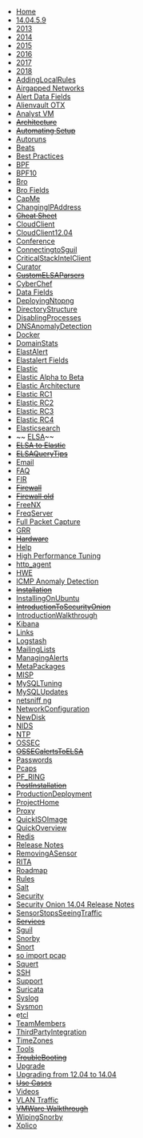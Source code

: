 *   [Home](https://github.com/Security-Onion-Solutions/security-onion/wiki)
*   [14.04.5.9](https://github.com/Security-Onion-Solutions/security-onion/wiki/14.04.5.9)
*   [2013](https://github.com/Security-Onion-Solutions/security-onion/wiki/2013)
*   [2014](https://github.com/Security-Onion-Solutions/security-onion/wiki/2014)
*   [2015](https://github.com/Security-Onion-Solutions/security-onion/wiki/2015)
*   [2016](https://github.com/Security-Onion-Solutions/security-onion/wiki/2016)
*   [2017](https://github.com/Security-Onion-Solutions/security-onion/wiki/2017)
*   [2018](https://github.com/Security-Onion-Solutions/security-onion/wiki/2018)
*   [AddingLocalRules](https://github.com/Security-Onion-Solutions/security-onion/wiki/AddingLocalRules)
*   [Airgapped Networks](https://github.com/Security-Onion-Solutions/security-onion/wiki/Airgapped-Networks)
*   [Alert Data Fields](https://github.com/Security-Onion-Solutions/security-onion/wiki/Alert-Data-Fields)
*   [Alienvault OTX](https://github.com/Security-Onion-Solutions/security-onion/wiki/Alienvault-OTX)
*   [Analyst VM](https://github.com/Security-Onion-Solutions/security-onion/wiki/Analyst-VM)
*   ~~[Architecture](https://github.com/Security-Onion-Solutions/security-onion/wiki/Architecture)~~
*   ~~[Automating Setup](https://github.com/Security-Onion-Solutions/security-onion/wiki/Automating-Setup)~~
*   [Autoruns](https://github.com/Security-Onion-Solutions/security-onion/wiki/Autoruns)
*   [Beats](https://github.com/Security-Onion-Solutions/security-onion/wiki/Beats)
*   [Best Practices](https://github.com/Security-Onion-Solutions/security-onion/wiki/Best-Practices)
*   [BPF](https://github.com/Security-Onion-Solutions/security-onion/wiki/BPF)
*   [BPF10](https://github.com/Security-Onion-Solutions/security-onion/wiki/BPF10)
*   [Bro](https://github.com/Security-Onion-Solutions/security-onion/wiki/Bro)
*   [Bro Fields](https://github.com/Security-Onion-Solutions/security-onion/wiki/Bro-Fields)
*   [CapMe](https://github.com/Security-Onion-Solutions/security-onion/wiki/CapMe)
*   [ChangingIPAddress](https://github.com/Security-Onion-Solutions/security-onion/wiki/ChangingIPAddress)
*   ~~[Cheat Sheet](https://github.com/Security-Onion-Solutions/security-onion/wiki/Cheat-Sheet)~~
*   [CloudClient](https://github.com/Security-Onion-Solutions/security-onion/wiki/CloudClient)
*   [CloudClient12.04](https://github.com/Security-Onion-Solutions/security-onion/wiki/CloudClient12.04)
*   [Conference](https://github.com/Security-Onion-Solutions/security-onion/wiki/Conference)
*   [ConnectingtoSguil](https://github.com/Security-Onion-Solutions/security-onion/wiki/ConnectingtoSguil)
*   [CriticalStackIntelClient](https://github.com/Security-Onion-Solutions/security-onion/wiki/CriticalStackIntelClient)
*   [Curator](https://github.com/Security-Onion-Solutions/security-onion/wiki/Curator)
*   ~~[CustomELSAParsers](https://github.com/Security-Onion-Solutions/security-onion/wiki/CustomELSAParsers)~~
*   [CyberChef](https://github.com/Security-Onion-Solutions/security-onion/wiki/CyberChef)
*   [Data Fields](https://github.com/Security-Onion-Solutions/security-onion/wiki/Data-Fields)
*   [DeployingNtopng](https://github.com/Security-Onion-Solutions/security-onion/wiki/DeployingNtopng)
*   [DirectoryStructure](https://github.com/Security-Onion-Solutions/security-onion/wiki/DirectoryStructure)
*   [DisablingProcesses](https://github.com/Security-Onion-Solutions/security-onion/wiki/DisablingProcesses)
*   [DNSAnomalyDetection](https://github.com/Security-Onion-Solutions/security-onion/wiki/DNSAnomalyDetection)
*   [Docker](https://github.com/Security-Onion-Solutions/security-onion/wiki/Docker)
*   [DomainStats](https://github.com/Security-Onion-Solutions/security-onion/wiki/DomainStats)
*   [ElastAlert](https://github.com/Security-Onion-Solutions/security-onion/wiki/ElastAlert)
*   [Elastalert Fields](https://github.com/Security-Onion-Solutions/security-onion/wiki/Elastalert-Fields)
*   [Elastic](https://github.com/Security-Onion-Solutions/security-onion/wiki/Elastic)
*   [Elastic Alpha to Beta](https://github.com/Security-Onion-Solutions/security-onion/wiki/Elastic-Alpha-to-Beta)
*   [Elastic Architecture](https://github.com/Security-Onion-Solutions/security-onion/wiki/Elastic-Architecture)
*   [Elastic RC1](https://github.com/Security-Onion-Solutions/security-onion/wiki/Elastic-RC1)
*   [Elastic RC2](https://github.com/Security-Onion-Solutions/security-onion/wiki/Elastic-RC2)
*   [Elastic RC3](https://github.com/Security-Onion-Solutions/security-onion/wiki/Elastic-RC3)
*   [Elastic RC4](https://github.com/Security-Onion-Solutions/security-onion/wiki/Elastic-RC4)
*   [Elasticsearch](https://github.com/Security-Onion-Solutions/security-onion/wiki/Elasticsearch)
*  ~~ [ELSA](https://github.com/Security-Onion-Solutions/security-onion/wiki/ELSA)~~
*   ~~[ELSA to Elastic](https://github.com/Security-Onion-Solutions/security-onion/wiki/ELSA-to-Elastic)~~
*   ~~[ELSAQueryTips](https://github.com/Security-Onion-Solutions/security-onion/wiki/ELSAQueryTips)~~
*   [Email](https://github.com/Security-Onion-Solutions/security-onion/wiki/Email)
*   [FAQ](https://github.com/Security-Onion-Solutions/security-onion/wiki/FAQ)
*   [FIR](https://github.com/Security-Onion-Solutions/security-onion/wiki/FIR)
*   ~~[Firewall](https://github.com/Security-Onion-Solutions/security-onion/wiki/Firewall)~~
*   ~~[Firewall old](https://github.com/Security-Onion-Solutions/security-onion/wiki/Firewall-old)~~
*   [FreeNX](https://github.com/Security-Onion-Solutions/security-onion/wiki/FreeNX)
*   [FreqServer](https://github.com/Security-Onion-Solutions/security-onion/wiki/FreqServer)
*   [Full Packet Capture](https://github.com/Security-Onion-Solutions/security-onion/wiki/Full-Packet-Capture)
*   [GRR](https://github.com/Security-Onion-Solutions/security-onion/wiki/GRR)
*   ~~[Hardware](https://github.com/Security-Onion-Solutions/security-onion/wiki/Hardware)~~
*   [Help](https://github.com/Security-Onion-Solutions/security-onion/wiki/Help)
*   [High Performance Tuning](https://github.com/Security-Onion-Solutions/security-onion/wiki/High-Performance-Tuning)
*   [http_agent](https://github.com/Security-Onion-Solutions/security-onion/wiki/http_agent)
*   [HWE](https://github.com/Security-Onion-Solutions/security-onion/wiki/HWE)
*   [ICMP Anomaly Detection](https://github.com/Security-Onion-Solutions/security-onion/wiki/ICMP-Anomaly-Detection)
*   ~~[Installation](https://github.com/Security-Onion-Solutions/security-onion/wiki/Installation)~~
*   [InstallingOnUbuntu](https://github.com/Security-Onion-Solutions/security-onion/wiki/InstallingOnUbuntu)
*  ~~[IntroductionToSecurityOnion](https://github.com/Security-Onion-Solutions/security-onion/wiki/IntroductionToSecurityOnion)~~
*   [IntroductionWalkthrough](https://github.com/Security-Onion-Solutions/security-onion/wiki/IntroductionWalkthrough)
*   [Kibana](https://github.com/Security-Onion-Solutions/security-onion/wiki/Kibana)
*   [Links](https://github.com/Security-Onion-Solutions/security-onion/wiki/Links)
*   [Logstash](https://github.com/Security-Onion-Solutions/security-onion/wiki/Logstash)
*   [MailingLists](https://github.com/Security-Onion-Solutions/security-onion/wiki/MailingLists)
*   [ManagingAlerts](https://github.com/Security-Onion-Solutions/security-onion/wiki/ManagingAlerts)
*   [MetaPackages](https://github.com/Security-Onion-Solutions/security-onion/wiki/MetaPackages)
*   [MISP](https://github.com/Security-Onion-Solutions/security-onion/wiki/MISP)
*   [MySQLTuning](https://github.com/Security-Onion-Solutions/security-onion/wiki/MySQLTuning)
*   [MySQLUpdates](https://github.com/Security-Onion-Solutions/security-onion/wiki/MySQLUpdates)
*   [netsniff ng](https://github.com/Security-Onion-Solutions/security-onion/wiki/netsniff-ng)
*   [NetworkConfiguration](https://github.com/Security-Onion-Solutions/security-onion/wiki/NetworkConfiguration)
*   [NewDisk](https://github.com/Security-Onion-Solutions/security-onion/wiki/NewDisk)
*   [NIDS](https://github.com/Security-Onion-Solutions/security-onion/wiki/NIDS)
*   [NTP](https://github.com/Security-Onion-Solutions/security-onion/wiki/NTP)
*   [OSSEC](https://github.com/Security-Onion-Solutions/security-onion/wiki/OSSEC)
*   ~~[OSSECalertsToELSA](https://github.com/Security-Onion-Solutions/security-onion/wiki/OSSECalertsToELSA)~~
*   [Passwords](https://github.com/Security-Onion-Solutions/security-onion/wiki/Passwords)
*   [Pcaps](https://github.com/Security-Onion-Solutions/security-onion/wiki/Pcaps)
*   [PF_RING](https://github.com/Security-Onion-Solutions/security-onion/wiki/PF_RING)
*   ~~[PostInstallation](https://github.com/Security-Onion-Solutions/security-onion/wiki/PostInstallation)~~
*   [ProductionDeployment](https://github.com/Security-Onion-Solutions/security-onion/wiki/ProductionDeployment)
*   [ProjectHome](https://github.com/Security-Onion-Solutions/security-onion/wiki/ProjectHome)
*   [Proxy](https://github.com/Security-Onion-Solutions/security-onion/wiki/Proxy)
*   [QuickISOImage](https://github.com/Security-Onion-Solutions/security-onion/wiki/QuickISOImage)
*   [QuickOverview](https://github.com/Security-Onion-Solutions/security-onion/wiki/QuickOverview)
*   [Redis](https://github.com/Security-Onion-Solutions/security-onion/wiki/Redis)
*   [Release Notes](https://github.com/Security-Onion-Solutions/security-onion/wiki/Release-Notes)
*   [RemovingASensor](https://github.com/Security-Onion-Solutions/security-onion/wiki/RemovingASensor)
*   [RITA](https://github.com/Security-Onion-Solutions/security-onion/wiki/RITA)
*   [Roadmap](https://github.com/Security-Onion-Solutions/security-onion/wiki/Roadmap)
*   [Rules](https://github.com/Security-Onion-Solutions/security-onion/wiki/Rules)
*   [Salt](https://github.com/Security-Onion-Solutions/security-onion/wiki/Salt)
*   [Security](https://github.com/Security-Onion-Solutions/security-onion/wiki/Security)
*   [Security Onion 14.04 Release Notes](https://github.com/Security-Onion-Solutions/security-onion/wiki/Security-Onion-14.04-Release-Notes)
*   [SensorStopsSeeingTraffic](https://github.com/Security-Onion-Solutions/security-onion/wiki/SensorStopsSeeingTraffic)
*   ~~[Services](https://github.com/Security-Onion-Solutions/security-onion/wiki/Services)~~
*   [Sguil](https://github.com/Security-Onion-Solutions/security-onion/wiki/Sguil)
*   [Snorby](https://github.com/Security-Onion-Solutions/security-onion/wiki/Snorby)
*   [Snort](https://github.com/Security-Onion-Solutions/security-onion/wiki/Snort)
*   [so import pcap](https://github.com/Security-Onion-Solutions/security-onion/wiki/so-import-pcap)
*   [Squert](https://github.com/Security-Onion-Solutions/security-onion/wiki/Squert)
*   [SSH](https://github.com/Security-Onion-Solutions/security-onion/wiki/SSH)
*   [Support](https://github.com/Security-Onion-Solutions/security-onion/wiki/Support)
*   [Suricata](https://github.com/Security-Onion-Solutions/security-onion/wiki/Suricata)
*   [Syslog](https://github.com/Security-Onion-Solutions/security-onion/wiki/Syslog)
*   [Sysmon](https://github.com/Security-Onion-Solutions/security-onion/wiki/Sysmon)
*   e[tcl](https://github.com/Security-Onion-Solutions/security-onion/wiki/tcl)
*   [TeamMembers](https://github.com/Security-Onion-Solutions/security-onion/wiki/TeamMembers)
*   [ThirdPartyIntegration](https://github.com/Security-Onion-Solutions/security-onion/wiki/ThirdPartyIntegration)
*   [TimeZones](https://github.com/Security-Onion-Solutions/security-onion/wiki/TimeZones)
*   [Tools](https://github.com/Security-Onion-Solutions/security-onion/wiki/Tools)
*   ~~[TroubleBooting](https://github.com/Security-Onion-Solutions/security-onion/wiki/TroubleBooting)~~
*   [Upgrade](https://github.com/Security-Onion-Solutions/security-onion/wiki/Upgrade)
*   [Upgrading from 12.04 to 14.04](https://github.com/Security-Onion-Solutions/security-onion/wiki/Upgrading-from-12.04-to-14.04)
*   ~~[Use Cases](https://github.com/Security-Onion-Solutions/security-onion/wiki/Use-Cases)~~
*   [Videos](https://github.com/Security-Onion-Solutions/security-onion/wiki/Videos)
*   [VLAN Traffic](https://github.com/Security-Onion-Solutions/security-onion/wiki/VLAN-Traffic)
*   ~~[VMWare Walkthrough](https://github.com/Security-Onion-Solutions/security-onion/wiki/VMWare-Walkthrough)~~
*   [WipingSnorby](https://github.com/Security-Onion-Solutions/security-onion/wiki/WipingSnorby)
*   [Xplico](https://github.com/Security-Onion-Solutions/security-onion/wiki/Xplico)
